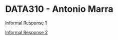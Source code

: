 # DATA310 - Antonio Marra

[Informal Response 1](https://antoniomarra8.github.io/DATA310/response1.html)

[Informal Response 2](https://antoniomarra8.github.io/DATA310/response2.html)

